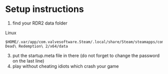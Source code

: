 # Setup instructions

1. find your RDR2 data folder

  Linux
  ```
  $HOME/.var/app/com.valvesoftware.Steam/.local/share/Steam/steamapps/common/Red\ Dead\ Redemption\ 2/x64/data
  ```
3. put the startup.meta file in there (do not forget to change the password on the last line)
4. play without cheating idiots which crash your game
